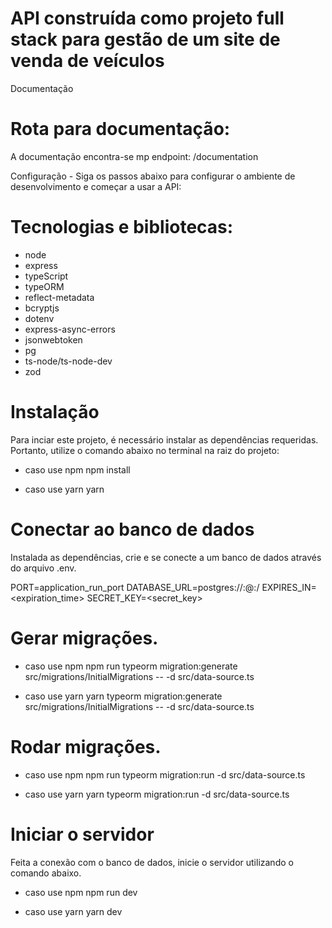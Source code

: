 # API construída como projeto full stack para gestão de um site de venda de veículos

Documentação

# Rota para documentação:

A documentação encontra-se mp endpoint: /documentation

Configuração - Siga os passos abaixo para configurar o ambiente de desenvolvimento e começar a usar a API:

# Tecnologias e bibliotecas:

- node
- express
- typeScript
- typeORM
- reflect-metadata
- bcryptjs
- dotenv
- express-async-errors
- jsonwebtoken
- pg
- ts-node/ts-node-dev
- zod

# Instalação

Para inciar este projeto, é necessário instalar as dependências requeridas. Portanto, utilize o comando abaixo no terminal na raiz do projeto:

- caso use npm
  npm install

- caso use yarn
  yarn

# Conectar ao banco de dados

Instalada as dependências, crie e se conecte a um banco de dados através do arquivo .env.

PORT=application_run_port
DATABASE_URL=postgres://<username>:<password>@<host>:<port>/<database>
EXPIRES_IN=<expiration_time>
SECRET_KEY=<secret_key>

# Gerar migrações.

- caso use npm
  npm run typeorm migration:generate src/migrations/InitialMigrations -- -d src/data-source.ts

- caso use yarn
  yarn typeorm migration:generate src/migrations/InitialMigrations -- -d src/data-source.ts

# Rodar migrações.

- caso use npm
  npm run typeorm migration:run -d src/data-source.ts

- caso use yarn
  yarn typeorm migration:run -d src/data-source.ts

# Iniciar o servidor

Feita a conexão com o banco de dados, inicie o servidor utilizando o comando abaixo.

- caso use npm
  npm run dev

- caso use yarn
  yarn dev
